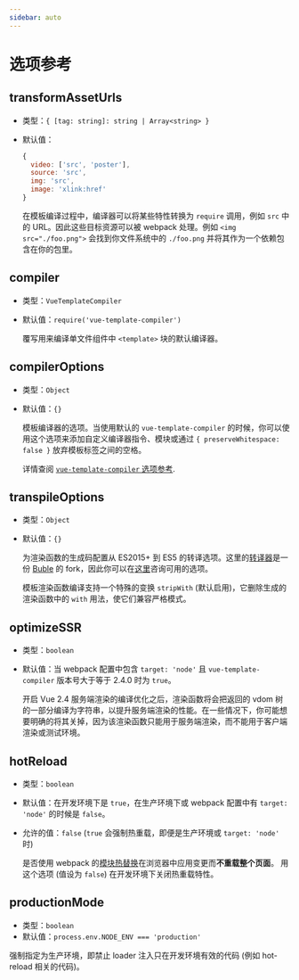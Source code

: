 ```yaml
---
sidebar: auto
---
```


# 选项参考

## transformAssetUrls

- 类型：`{ [tag: string]: string | Array<string> }`
- 默认值：

  ``` js
  {
    video: ['src', 'poster'],
    source: 'src',
    img: 'src',
    image: 'xlink:href'
  }
  ```

  在模板编译过程中，编译器可以将某些特性转换为 `require` 调用，例如 `src` 中的 URL。因此这些目标资源可以被 webpack 处理。例如 `<img src="./foo.png">` 会找到你文件系统中的 `./foo.png` 并将其作为一个依赖包含在你的包里。

## compiler

- 类型：`VueTemplateCompiler`
- 默认值：`require('vue-template-compiler')`

  覆写用来编译单文件组件中 `<template>` 块的默认编译器。

## compilerOptions

- 类型：`Object`
- 默认值：`{}`

  模板编译器的选项。当使用默认的 `vue-template-compiler` 的时候，你可以使用这个选项来添加自定义编译器指令、模块或通过 `{ preserveWhitespace: false }` 放弃模板标签之间的空格。

  详情查阅 [`vue-template-compiler` 选项参考](https://github.com/vuejs/vue-docs-zh-cn/blob/master/vue-template-compiler/README.md#选项).

## transpileOptions

- 类型：`Object`
- 默认值：`{}`

  为渲染函数的生成码配置从 ES2015+ 到 ES5 的转译选项。这里的[转译器](https://github.com/vuejs/vue-template-es2015-compiler)是一份 [Buble](https://github.com/Rich-Harris/buble) 的 fork，因此你可以在[这里](https://buble.surge.sh/guide/#using-the-javascript-api)咨询可用的选项。

  模板渲染函数编译支持一个特殊的变换 `stripWith` (默认启用)，它删除生成的渲染函数中的 `with` 用法，使它们兼容严格模式。

## optimizeSSR

- 类型：`boolean`
- 默认值：当 webpack 配置中包含 `target: 'node'` 且 `vue-template-compiler` 版本号大于等于 2.4.0 时为 `true`。

  开启 Vue 2.4 服务端渲染的编译优化之后，渲染函数将会把返回的 vdom 树的一部分编译为字符串，以提升服务端渲染的性能。在一些情况下，你可能想要明确的将其关掉，因为该渲染函数只能用于服务端渲染，而不能用于客户端渲染或测试环境。

## hotReload

- 类型：`boolean`
- 默认值：在开发环境下是 `true`，在生产环境下或 webpack 配置中有 `target: 'node'` 的时候是 `false`。
- 允许的值：`false` (`true` 会强制热重载，即便是生产环境或 `target: 'node'` 时)

  是否使用 webpack 的[模块热替换](https://webpack.js.org/concepts/hot-module-replacement/)在浏览器中应用变更而**不重载整个页面**。
  用这个选项 (值设为 `false`) 在开发环境下关闭热重载特性。

## productionMode

- 类型：`boolean`
- 默认值：`process.env.NODE_ENV === 'production'`

强制指定为生产环境，即禁止 loader 注入只在开发环境有效的代码 (例如 hot-reload 相关的代码)。

